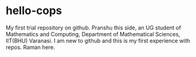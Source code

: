 # hello-cops
My first trial repository on github.
Pranshu this side, an UG student of Mathematics and Computing, Department of Mathematical Sciences, IIT(BHU) Varanasi.
I am new to github and this is my first experience with repos.
Raman here.
